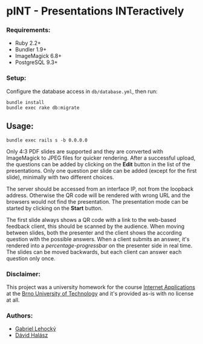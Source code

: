 # pINT - Presentations INTeractively

### Requirements:
* Ruby 2.2+ 
* Bundler 1.9+
* ImageMagick 6.8+
* PostgreSQL 9.3+

### Setup:
Configure the database access in `db/database.yml`, then run:
```
bundle install
bundle exec rake db:migrate
```

## Usage:
```
bundle exec rails s -b 0.0.0.0
```
Only 4:3 PDF slides are supported and they are converted with ImageMagick to JPEG files for quicker rendering. After a successful upload, the questions can be added by clicking on the **Edit** button in the list of the presentations. Only one question per slide can be added (except for the first slide), minimally with two different choices.

The server should be accessed from an interface IP, not from the loopback address. Otherwise the QR code will be rendered with wrong URL and the browsers would not find the presentation. The presentation mode can be started by clicking on the **Start** button.

The first slide always shows a QR code with a link to the web-based feedback client, this should be scanned by the audience. When moving between slides, both the presenter and the client shows the according question with the possible answers. When a client submits an answer, it's rendered into a *percentage-progressbar* on the presenter side in real time. The slides can be moved backwards, but each client can answer each question only once.

### Disclaimer:
This project was a university homework for the course [Internet Applications](https://www.fit.vutbr.cz/study/course-l.php.en?id=10255) at the [Brno University of Technology](https://www.fit.vutbr.cz/.en) and it's provided as-is with no license at all.

### Authors:
* [Gabriel Lehocký](http://github.com/lgstudio)
* [Dávid Halász](http://github.com/skateman)
